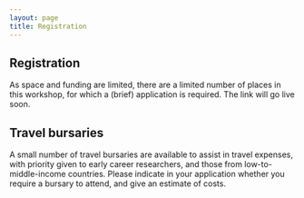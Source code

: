 ```yaml
---
layout: page
title: Registration
---
```


## Registration

As space and funding are limited, there are a limited number of places in this workshop, for which a (brief) application is required. The link will go live soon.

## Travel bursaries

A small number of travel bursaries are available to assist in travel expenses, with priority given to early career researchers, and those from low-to-middle-income countries. Please indicate in your application whether you require a bursary to attend, and give an estimate of costs.
